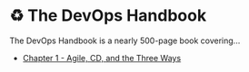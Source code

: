 # ♻️ The DevOps Handbook

The DevOps Handbook is a nearly 500-page book covering...

- [Chapter 1 - Agile, CD, and the Three Ways](Chapter-1.md)